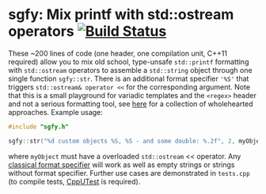 
# sgfy: Mix printf with std::ostream operators [![Build Status](https://travis-ci.org/lubgr/sgfy.svg?branch=master)](https://travis-ci.org/lubgr/sgfy)

These ~200 lines of code (one header, one compilation unit, C++11 required) allow you to mix old
school, type-unsafe `std::printf` formatting with `std::ostream` operators to assemble a
`std::string` object through one single function `sgfy::str`. There is an additional format
specifier `'%S'` that triggers `std::ostream& operator <<` for the corresponding argument. Note that
this is a small playground for variadic templates and the `<regex>` header and not a serious
formatting tool, see [here](https://github.com/r-lyeh/fmt11#alternatives) for a collection of
wholehearted approaches. Example usage:
```C++
#include "sgfy.h"

sgfy::str("%d custom objects %S, %S - and some double: %.2f", 2, myObject, myObject, -1.234);
```
where `myObject` must have a overloaded `std::ostream` << operator. Any [classical format
specifier](http://en.cppreference.com/w/cpp/io/c/fprintf) will work as well as empty strings or
strings without format specifier. Further use cases are demonstrated in `tests.cpp` (to compile
tests, [CppUTest](https://github.com/cpputest/cpputest) is required).
